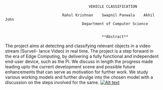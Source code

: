                                           VEHICLE CLASSIFICATION

                              Rahul Krishnan    Swapnil Panwala    Akhil John
                                       Department of Computer Science


                                                **Abstract**
                                                
The project aims at detecting and classifying relevant objects in a video stream (Surveil-
lance Video) in real time. The project is a step forward in the era of Edge Computing, by delivering a fully functional and independent end-user device, such as the Pi. We discuss in length the progress made leading upto the current development scene and possible future enhancements that can serve as motivation for further work. We study various working models and further divulge into the chosen model with a discussion on the steps involved for the same.
[![Alt text](https://img.youtube.com/vi/L0dR9TxhQSA/0.jpg)](https://www.youtube.com/watch?v=L0dR9TxhQSA)
